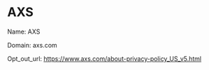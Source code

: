 # AXS

Name: AXS

Domain: axs.com

Opt_out_url: https://www.axs.com/about-privacy-policy_US_v5.html

